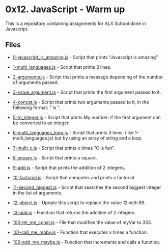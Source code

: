 # 0x12. JavaScript - Warm up

This is a repository containing assignments for ALX School done in Javascript.

## Files

- [0-javascript_is_amazing.js](./0-javascript_is_amazing.js) - Script that prints “Javascript is amazing”.

- [1-multi_languages.js](./1-multi_languages.js) - Script that prints 3 lines.

- [2-arguments.js](./2-arguments.js) - Script that prints a message depending of the number of arguments passed.

- [3-value_argument.js](./3-value_argument.js) - Script that prints the first argument passed to it.

- [4-concat.js](./4-concat.js) - Script that prints two arguments passed to it, in the following format: “ is ”.

- [5-to_integer.js](./5-to_integer.js) - Script that prints My number: <first argument converted in integer> if the first argument can be converted to an integer.

- [6-multi_languages_loop.js](./6-multi_languages_loop.js) - Script that prints 3 lines: (like 1-multi_languages.js) but by using an array of string and a loop.

- [7-multi_c.js](./7-multi_c.js) - Script that prints x times “C is fun”.

- [8-square.js](./8-square.js) - Script that prints a square.

- [9-add.js](./9-add.js) - Script that prints the addition of 2 integers.

- [10-factorial.js](./10-factorial.js) - Script that computes and prints a factorial.

- [11-second_biggest.js](./11-second_biggest.js) - Script that searches the second biggest integer in the list of arguments.

- [12-object.js](./12-object.js) - Update this script to replace the value 12 with 89.

- [13-add.js](./13-add.js) - Function that returns the addition of 2 integers.

- [100-let_me_const.js](./100-let_me_const.js) - File that modifies the value of myVar to 333.

- [101-call_me_moby.js](./101-call_me_moby.js) - Function that executes x times a function.

- [102-add_me_maybe.js](./102-add_me_maybe.js) - Function that increments and calls a function.

